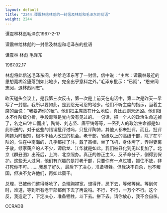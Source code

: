 ```yaml
---
layout: default
title: "2244.谭震林给林彪的一封信及林彪和毛泽东的批语"
weight: 2244
---
```


谭震林林彪毛泽东1967-2-17

谭震林给林彪的一封信及林彪和毛泽东的批语

谭震林 林彪 毛泽东

1967.02.17

林彪将此信送毛泽东阅，并给毛泽东写了一封信，信中说：“主席：谭震林最近的思想竟糊涂堕落到如此地步，完全出乎意料之外。”毛泽东批示：“已阅”，“恩来同志阅，退林彪同志”。

昨天碰头会议上，是我第三次反击，第一次是上前天在电话中，第二次是昨天一早写了一封信。我所以要如此，是到忍无可忍的地步。他们不听主席的指示，当着主席的面说：“我要造你的反”。他们把主席放在什么地位，真比武则天还凶。他们根本不作阶级分析，手段毒辣是党内没有见过的。一句话，把一个人的政治生命送掉了，名之曰‘冲口而出’，陶铸、刘志坚、唐平铸等等，一系列人的政治生命都是如此断送的。对于这些的错误批评过吗，只批评陶铸，其他人都未批评，而且，批评陶铸为时很短，根本不给人改过的机会。老干部，省级以上的高级干部，除了在军队的，住在中南海的，几乎都挨了斗，戴了高帽，坐了飞机，身体垮了，弄得妻离子散，倾家荡产的人不少，谭启龙、江华就是如此。我们被丑化到无以复加了。北京《群丑图》出笼后，上海、北京照办。真正的修正主义、反革命分子，倒得到保护。这些无人过问，他们有兴趣的是打老干部，只要你有一点过错，抓住不放，非打死你不可。……我想了好久，最后下了决心，准备牺牲。但我决不自杀，也不叛国，但决不允许他们，再如此蛮干。

总理，已被他们整得够呛了，总理胸襟宽，想得开，忍下去，等候等候。等到何时，难道，等到所有老干部都倒下去了再说吗。不行，不行，一万个不行。这个反，我造定了，下定决心，准备牺牲，斗下去。拼下去。请你放心，我不会自杀。

CCRADB

